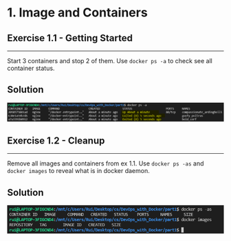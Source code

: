 # 1. Image and Containers

## Exercise 1.1 - Getting Started

---

Start 3 containers and stop 2 of them. Use `docker ps -a` to check see all container status.

## Solution

![1.1 - Getting Started](../img/e1.1.PNG)

## Exercise 1.2 - Cleanup

---

Remove all images and containers from ex 1.1. Use `docker ps -as` and `docker images` to reveal what is in docker daemon.

## Solution

![1.2 - Cleanu ](../img/e1.2.PNG)
